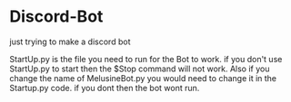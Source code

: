 # Discord-Bot
just trying to make a discord bot

StartUp.py is the file you need to run for the Bot to work. if you don't use StartUp.py to start then the $Stop command will not work.
Also if you change the name of MelusineBot.py you would need to change it in the Startup.py code. if you dont then the bot wont run.
